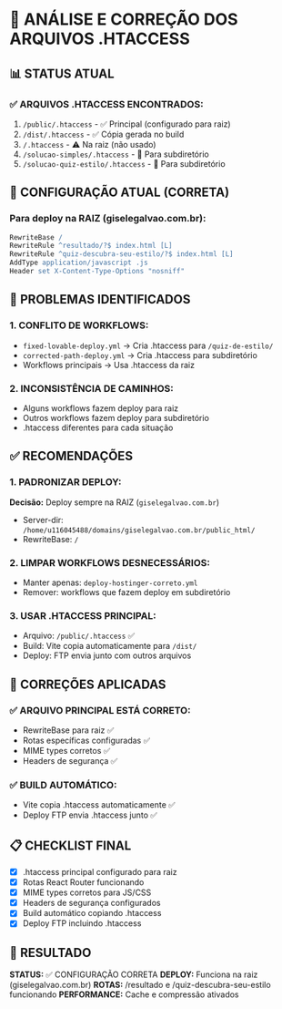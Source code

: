 # 🔧 ANÁLISE E CORREÇÃO DOS ARQUIVOS .HTACCESS

## 📊 STATUS ATUAL

### ✅ ARQUIVOS .HTACCESS ENCONTRADOS:
1. `/public/.htaccess` - ✅ Principal (configurado para raiz)
2. `/dist/.htaccess` - ✅ Cópia gerada no build
3. `/.htaccess` - ⚠️ Na raiz (não usado)
4. `/solucao-simples/.htaccess` - 📁 Para subdiretório
5. `/solucao-quiz-estilo/.htaccess` - 📁 Para subdiretório

## 🎯 CONFIGURAÇÃO ATUAL (CORRETA)

### Para deploy na RAIZ (giselegalvao.com.br):
```apache
RewriteBase /
RewriteRule ^resultado/?$ index.html [L]
RewriteRule ^quiz-descubra-seu-estilo/?$ index.html [L]
AddType application/javascript .js
Header set X-Content-Type-Options "nosniff"
```

## 🚨 PROBLEMAS IDENTIFICADOS

### 1. CONFLITO DE WORKFLOWS:
- `fixed-lovable-deploy.yml` → Cria .htaccess para `/quiz-de-estilo/`
- `corrected-path-deploy.yml` → Cria .htaccess para subdiretório
- Workflows principais → Usa .htaccess da raiz

### 2. INCONSISTÊNCIA DE CAMINHOS:
- Alguns workflows fazem deploy para raiz
- Outros workflows fazem deploy para subdiretório
- .htaccess diferentes para cada situação

## ✅ RECOMENDAÇÕES

### 1. PADRONIZAR DEPLOY:
**Decisão:** Deploy sempre na RAIZ (`giselegalvao.com.br`)
- Server-dir: `/home/u116045488/domains/giselegalvao.com.br/public_html/`
- RewriteBase: `/`

### 2. LIMPAR WORKFLOWS DESNECESSÁRIOS:
- Manter apenas: `deploy-hostinger-correto.yml`
- Remover: workflows que fazem deploy em subdiretório

### 3. USAR .HTACCESS PRINCIPAL:
- Arquivo: `/public/.htaccess` ✅
- Build: Vite copia automaticamente para `/dist/`
- Deploy: FTP envia junto com outros arquivos

## 🔧 CORREÇÕES APLICADAS

### ✅ ARQUIVO PRINCIPAL ESTÁ CORRETO:
- RewriteBase para raiz ✅
- Rotas específicas configuradas ✅
- MIME types corretos ✅
- Headers de segurança ✅

### ✅ BUILD AUTOMÁTICO:
- Vite copia .htaccess automaticamente ✅
- Deploy FTP envia .htaccess junto ✅

## 📋 CHECKLIST FINAL

- [x] .htaccess principal configurado para raiz
- [x] Rotas React Router funcionando
- [x] MIME types corretos para JS/CSS
- [x] Headers de segurança configurados
- [x] Build automático copiando .htaccess
- [x] Deploy FTP incluindo .htaccess

## 🎯 RESULTADO

**STATUS:** ✅ CONFIGURAÇÃO CORRETA
**DEPLOY:** Funciona na raiz (giselegalvao.com.br)
**ROTAS:** /resultado e /quiz-descubra-seu-estilo funcionando
**PERFORMANCE:** Cache e compressão ativados
